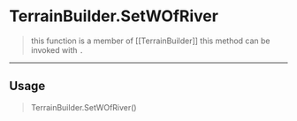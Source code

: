 # TerrainBuilder.SetWOfRiver
> this function is a member of [[TerrainBuilder]]
> this method can be invoked with `.`
-----
## Usage
> TerrainBuilder.SetWOfRiver()
